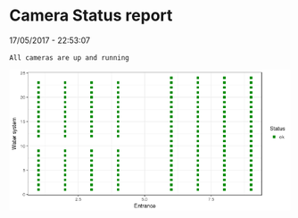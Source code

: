 Camera Status report
================
17/05/2017 - 22:53:07

    All cameras are up and running

![](camreport_files/figure-markdown_github/unnamed-chunk-2-1.png)
